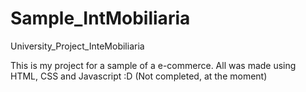 # Sample_IntMobiliaria
University_Project_InteMobiliaria

This is my project for a sample of a e-commerce.
All was made using HTML, CSS and Javascript :D
(Not completed, at the moment)
